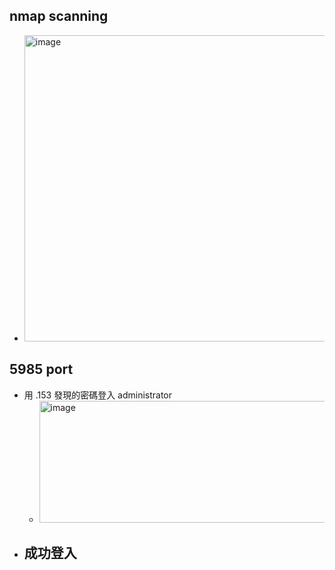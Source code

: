 ## nmap scanning
- <img width="1227" height="490" alt="image" src="https://github.com/user-attachments/assets/15a6df9d-a902-41f0-9fe8-a2e4a7b2211e" />

## 5985 port
- 用 .153 發現的密碼登入 administrator
  - <img width="1918" height="195" alt="image" src="https://github.com/user-attachments/assets/f18362c4-49a7-4b87-a658-9ab4dd10d148" />
- 成功登入
  - 



















































